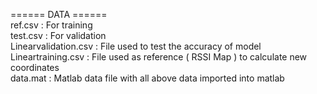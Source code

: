 ====== DATA ======    
ref.csv    				: For training   
test.csv   				: For validation  
Linearvalidation.csv	: File used to test the  accuracy of model   
Lineartraining.csv		: File used as reference ( RSSI Map ) to calculate new coordinates	  
data.mat				: Matlab data file with all above data imported into matlab   



